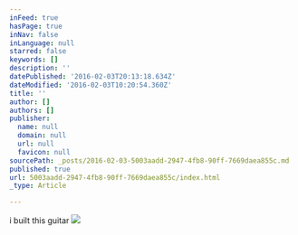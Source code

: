 ```yaml
---
inFeed: true
hasPage: true
inNav: false
inLanguage: null
starred: false
keywords: []
description: ''
datePublished: '2016-02-03T20:13:18.634Z'
dateModified: '2016-02-03T10:20:54.360Z'
title: ''
author: []
authors: []
publisher:
  name: null
  domain: null
  url: null
  favicon: null
sourcePath: _posts/2016-02-03-5003aadd-2947-4fb8-90ff-7669daea855c.md
published: true
url: 5003aadd-2947-4fb8-90ff-7669daea855c/index.html
_type: Article

---
```

i built this guitar
![](https://the-grid-user-content.s3-us-west-2.amazonaws.com/171e696d-5ec5-4f4d-8be6-c4c19c52f2e9.tif)